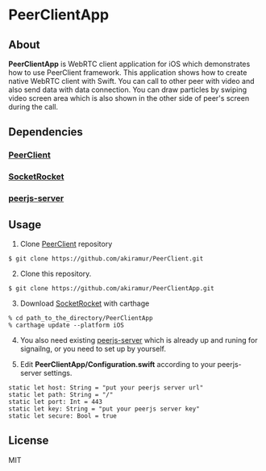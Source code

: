 # PeerClientApp

## About
<b>PeerClientApp</b> is WebRTC client application for iOS which demonstrates how to use PeerClient framework. This application shows how to create native WebRTC client with Swift. You can call to other peer with video and also send data with data connection. You can draw particles by swiping video screen area which is also shown in the other side of peer's screen during the call. 


## Dependencies

### [PeerClient](https://github.com/akiramur/PeerClient)  
### [SocketRocket](https://github.com/facebook/SocketRocket)  
### [peerjs-server](https://github.com/peers/peerjs-server)  



## Usage

1. Clone [PeerClient](https://github.com/akiramur/PeerClient) repository

```
$ git clone https://github.com/akiramur/PeerClient.git
```

2. Clone this repository.

```
$ git clone https://github.com/akiramur/PeerClientApp.git
```

3. Download [SocketRocket](https://github.com/facebook/SocketRocket) with carthage  

```
% cd path_to_the_directory/PeerClientApp  
% carthage update --platform iOS  
```

4. You also need existing [peerjs-server](https://github.com/peers/peerjs-server) which is already up and runing for signailng, or you need to set up by yourself.

5. Edit <b>PeerClientApp/Configuration.swift</b> according to your peerjs-server settings.

```
static let host: String = "put your peerjs server url"
static let path: String = "/"
static let port: Int = 443
static let key: String = "put your peerjs server key"
static let secure: Bool = true
```

## License

MIT

